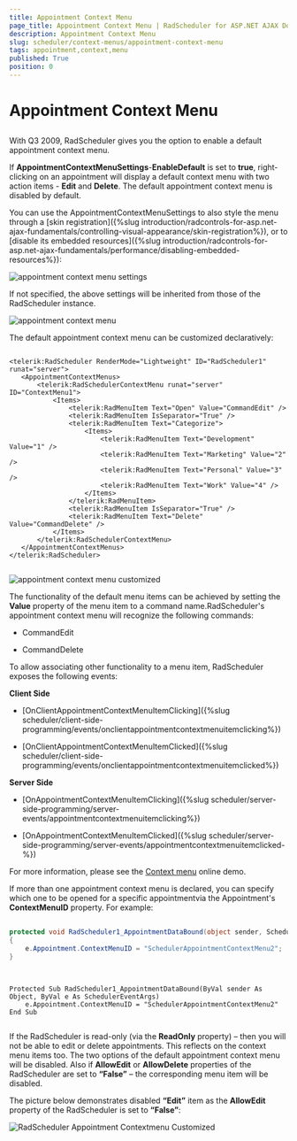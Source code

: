 ```yaml
---
title: Appointment Context Menu
page_title: Appointment Context Menu | RadScheduler for ASP.NET AJAX Documentation
description: Appointment Context Menu
slug: scheduler/context-menus/appointment-context-menu
tags: appointment,context,menu
published: True
position: 0
---
```


# Appointment Context Menu



## 

With Q3 2009, RadScheduler gives you the option to enable a default appointment context menu.

If **AppointmentContextMenuSettings**-**EnableDefault** is set to **true**, right-clicking on an appointment will display a default context menu with two action items - **Edit** and **Delete**. The default appointment context menu is disabled by default.

You can use the AppointmentContextMenuSettings to also style the menu through a [skin registration]({%slug introduction/radcontrols-for-asp.net-ajax-fundamentals/controlling-visual-appearance/skin-registration%}), or to [disable its embedded resources]({%slug introduction/radcontrols-for-asp.net-ajax-fundamentals/performance/disabling-embedded-resources%}):

![appointment context menu settings](images/scheduler_appointmentcontextmenusettings.png)

If not specified, the above settings will be inherited from those of the RadScheduler instance.



![appointment context menu](images/scheduler_appointmentcontextmenu.png)

The default appointment context menu can be customized declaratively:

````ASPNET
	
<telerik:RadScheduler RenderMode="Lightweight" ID="RadScheduler1" runat="server">
   <AppointmentContextMenus>
	   <telerik:RadSchedulerContextMenu runat="server" ID="ContextMenu1">
		   <Items>
			   <telerik:RadMenuItem Text="Open" Value="CommandEdit" />
			   <telerik:RadMenuItem IsSeparator="True" />
			   <telerik:RadMenuItem Text="Categorize">
				   <Items>
					   <telerik:RadMenuItem Text="Development" Value="1" />
					   <telerik:RadMenuItem Text="Marketing" Value="2" />
					   <telerik:RadMenuItem Text="Personal" Value="3" />
					   <telerik:RadMenuItem Text="Work" Value="4" />
				   </Items>
			   </telerik:RadMenuItem>
			   <telerik:RadMenuItem IsSeparator="True" />
			   <telerik:RadMenuItem Text="Delete" Value="CommandDelete" />
		   </Items>
	   </telerik:RadSchedulerContextMenu>
   </AppointmentContextMenus>
</telerik:RadScheduler>      
	
````



![appointment context menu customized](images/scheduler_appointmentcontextmenucustomized.png)



The functionality of the default menu items can be achieved by setting the **Value** property of the menu item to a command name.RadScheduler's appointment context menu will recognize the following commands:

* CommandEdit

* CommandDelete

To allow associating other functionality to a menu item, RadScheduler exposes the following events:

**Client Side**

* [OnClientAppointmentContextMenuItemClicking]({%slug scheduler/client-side-programming/events/onclientappointmentcontextmenuitemclicking%})

* [OnClientAppointmentContextMenuItemClicked]({%slug scheduler/client-side-programming/events/onclientappointmentcontextmenuitemclicked%})

**Server Side**

* [OnAppointmentContextMenuItemClicking]({%slug scheduler/server-side-programming/server-events/appointmentcontextmenuitemclicking%})

* [OnAppointmentContextMenuItemClicked]({%slug scheduler/server-side-programming/server-events/appointmentcontextmenuitemclicked-%})

For more information, please see the [Context menu](https://demos.telerik.com/aspnet-ajax/scheduler/examples/contextmenu/defaultcs.aspx) online demo.

If more than one appointment context menu is declared, you can specify which one to be opened for a specific appointmentvia the Appointment's **ContextMenuID** property. For example:



````C#
	
protected void RadScheduler1_AppointmentDataBound(object sender, SchedulerEventArgs e)
{
	e.Appointment.ContextMenuID = "SchedulerAppointmentContextMenu2";
} 
	
````
````VB.NET
	
Protected Sub RadScheduler1_AppointmentDataBound(ByVal sender As Object, ByVal e As SchedulerEventArgs)
	e.Appointment.ContextMenuID = "SchedulerAppointmentContextMenu2"
End Sub
		
````


If the RadScheduler is read-only (via the **ReadOnly** property) – then you will not be able to edit or delete appointments. This reflects on the context menu items too. The two options of the default appointment context menu will be disabled. Also if **AllowEdit** or **AllowDelete** properties of the RadScheduler are set to **“False”** – the corresponding menu item will be disabled.

The picture below demonstrates disabled **“Edit”** item as the **AllowEdit** property of the RadScheduler is set to **“False”**:

![RadScheduler Appointment Contextmenu Customized](images/scheduler_appointmentcontextmenucustomized1.png)
